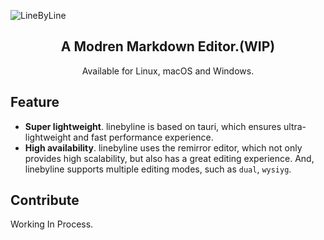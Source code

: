 ![LineByLine](./public/logo.png)

<h2 align="center">A Modren Markdown Editor.(WIP)</h2>

<p align="center">Available for Linux, macOS and Windows.</p>


## Feature
- **Super lightweight**. linebyline is based on tauri, which ensures ultra-lightweight and fast performance experience.
- **High availability**. linebyline uses the remirror editor, which not only provides high scalability, but also has a great editing experience. And, linebyline supports multiple editing modes, such as `dual`, `wysiyg`.

## Contribute
Working In Process.

